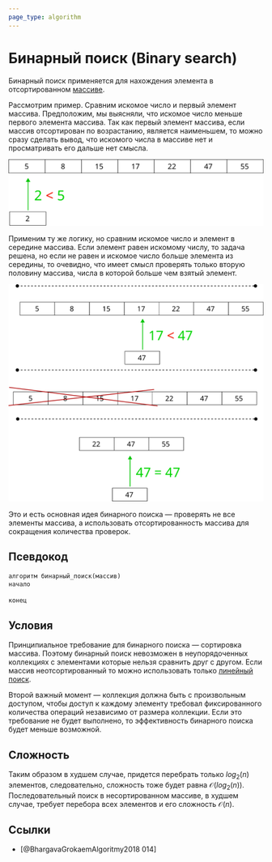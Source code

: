 ```yaml
---
page_type: algorithm
---
```


# Бинарный поиск (Binary search)

Бинарный поиск применяется для нахождения элемента в отсортированном [массиве]([[20221025215309]]).

Рассмотрим пример. Сравним искомое число и первый элемент массива. Предположим, мы выясняли, что искомое число меньше первого элемента массива. Так как первый элемент массива, если массив отсортирован по возрастанию, является наименьшем, то можно сразу сделать вывод, что искомого числа в массиве нет и просматривать его дальше нет смысла.

![](images/binary_search01.svg)

Применим ту же логику, но сравним искомое число и элемент в середине массива. Если элемент равен искомому числу, то задача решена, но если не равен и искомое число больше элемента из середины, то очевидно, что имеет смысл проверять только вторую половину массива, числа в которой больше чем взятый элемент.

![](images/binary_search02.svg)

Это и есть основная идея бинарного поиска — проверять не все элементы массива, а использовать отсортированность массива для сокращения количества проверок.

## Псевдокод

```
алгоритм бинарный_поиск(массив)
начало

конец
```

## Условия

Принципиальное требование для бинарного поиска — сортировка массива. Поэтому бинарный поиск невозможен в неупорядоченных коллекциях с элементами которые нельзя сравнить друг с другом. Если массив неотсортированный то можно использовать только [линейный поиск]([[20221023135032]]).

Второй важный момент — коллекция должна быть с произвольным доступом, чтобы доступ к каждому элементу требовал фиксированного количества операций независимо от размера коллекции. Если это требование не будет выполнено, то эффективность бинарного поиска будет меньше возможной.

## Сложность

Таким образом в худшем случае, придется перебрать только $log_{2}(n)$ элементов, следовательно, сложность тоже будет равна $\mathcal{O}(log_{2}(n))$. Последовательный поиск в несортированном массиве, в худшем случае, требует перебора всех элементов и его сложность $\mathcal{O}(n)$.

## Ссылки

- [@BhargavaGrokaemAlgoritmy2018 014]
